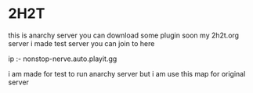 # 2H2T
this is anarchy server you can download some plugin soon my 2h2t.org server i made test server you can join to here 


ip :- nonstop-nerve.auto.playit.gg

i am made for test to run anarchy server but i am use this map for original server
